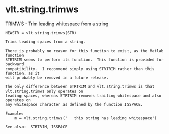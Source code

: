 # vlt.string.trimws

  TRIMWS - Trim leading whitespace from a string
 
    NEWSTR = vlt.string.trimws(STR)
 
    Trims leading spaces from a string.
   
    There is probably no reason for this function to exist, as the Matlab function
    STRTRIM seems to perform its function.  This function is provided for backward
    compatibility.  I recommend simply using STRTRIM rather than this function, as it
    will probably be removed in a future release.
 
    The only difference between STRTRIM and vlt.string.trimws is that vlt.string.trimws only operates on
    leading spaces, whereas STRTRIM removes trailing whitespace and also operates on
    any whitespace character as defined by the function ISSPACE.
 
    Example:
        m = vlt.string.trimws('   this string has leading whitespace')
 
    See also:  STRTRIM, ISSPACE
